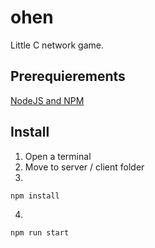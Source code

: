 # ohen
Little C network game.


## Prerequierements

[NodeJS and NPM](https://nodejs.org/en/download/)


## Install

1. Open a terminal
2. Move to server / client folder
3.
```
npm install
```
4.
```
npm run start
```

